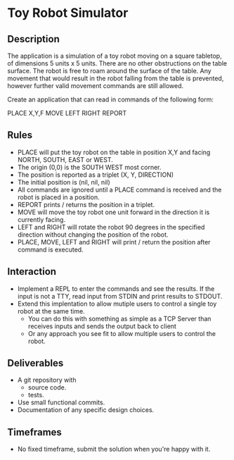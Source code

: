 # Toy Robot Simulator

## Description

The application is a simulation of a toy robot moving on a square tabletop, of dimensions 5 units x 5 units.
There are no other obstructions on the table surface. The robot is free to roam around the surface of the table.
Any movement that would result in the robot falling from the table is prevented, however further valid movement
commands are still allowed.

Create an application that can read in commands of the following form:

PLACE X,Y,F
MOVE
LEFT
RIGHT
REPORT

## Rules

- PLACE will put the toy robot on the table in position X,Y and facing NORTH, SOUTH, EAST or WEST.
- The origin (0,0) is the SOUTH WEST most corner.
- The position is reported as a triplet (X, Y, DIRECTION)
- The initial position is (nil, nil, nil)
- All commands are ignored until a PLACE command is received and the robot is placed in a position.
- REPORT prints / returns the position in a triplet.
- MOVE will move the toy robot one unit forward in the direction it is currently facing.
- LEFT and RIGHT will rotate the robot 90 degrees in the specified direction without changing the position of the robot.
- PLACE, MOVE, LEFT and RIGHT will print / return the position after command is executed.

## Interaction

- Implement a REPL to enter the commands and see the results. If the input is not a TTY, read input from STDIN and print results to STDOUT.
- Extend this implentation to allow mutiple users to control a single toy robot at the same time.
  - You can do this with something as simple as a TCP Server than receives inputs and sends the output back to client
  - Or any approach you see fit to allow multiple users to control the robot.

## Deliverables

- A git repository with
  - source code.
  - tests.
- Use small functional commits.
- Documentation of any specific design choices.

## Timeframes

- No fixed timeframe, submit the solution when you're happy with it.

